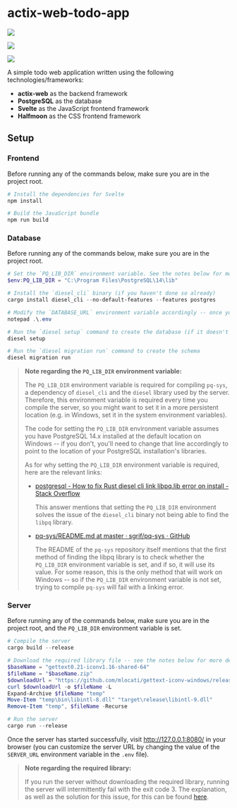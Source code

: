 # actix-web-todo-app
![](https://user-images.githubusercontent.com/45960387/203633174-4678efa6-6392-40a3-a068-8292963fe9bf.jpeg)

![](https://user-images.githubusercontent.com/45960387/203633229-3397ce8b-e517-4220-a38a-de36cfb13c62.jpeg)

![](https://user-images.githubusercontent.com/45960387/203633263-dc6c7860-0923-4b34-90b2-a839c323c29a.jpeg)

A simple todo web application written using the following technologies/frameworks:

- **actix-web** as the backend framework
- **PostgreSQL** as the database
- **Svelte** as the JavaScript frontend framework
- **Halfmoon** as the CSS frontend framework

## Setup

### Frontend
Before running any of the commands below, make sure you are in the project root.

```powershell
# Install the dependencies for Svelte
npm install

# Build the JavaScript bundle
npm run build
```

### Database
Before running any of the commands below, make sure you are in the project root.

```powershell
# Set the `PQ_LIB_DIR` environment variable. See the notes below for more details.
$env:PQ_LIB_DIR = "C:\Program Files\PostgreSQL\14\lib"

# Install the `diesel_cli` binary (if you haven't done so already)
cargo install diesel_cli --no-default-features --features postgres

# Modify the `DATABASE_URL` environment variable accordingly -- once you are done, save the file and close the notepad window.
notepad .\.env

# Run the `diesel setup` command to create the database (if it doesn't exist)
diesel setup

# Run the `diesel migration run` command to create the schema
diesel migration run
```

> **Note regarding the `PQ_LIB_DIR` environment variable:**
>
> The `PQ_LIB_DIR` environment variable is required for compiling `pq-sys`, a dependency of `diesel_cli` and the `diesel` library used by the server. Therefore, this environment variable is required every time you compile the server, so you might want to set it in a more persistent location (e.g. in Windows, set it in the system environment variables).
>
> The code for setting the `PQ_LIB_DIR` environment variable assumes you have PostgreSQL 14.x installed at the default location on Windows -- if you don't, you'll need to change that line accordingly to point to the location of your PostgreSQL installation's libraries.
>
> As for why setting the `PQ_LIB_DIR` environment variable is required, here are the relevant links:
>
> - [postgresql - How to fix Rust diesel cli link libpq.lib error on install - Stack Overflow](https://stackoverflow.com/questions/62708607/how-to-fix-rust-diesel-cli-link-libpq-lib-error-on-install/65880244#65880244)
>
>     This answer mentions that setting the `PQ_LIB_DIR` environment solves the issue of the `diesel_cli` binary not being able to find the `libpq` library.
>
> - [pq-sys/README.md at master · sgrif/pq-sys · GitHub](https://github.com/sgrif/pq-sys/blob/master/README.md#building)
>
>     The README of the `pq-sys` repository itself mentions that the first method of finding the libpq library is to check whether the `PQ_LIB_DIR` environment variable is set, and if so, it will use its value. For some reason, this is the only method that will work on Windows -- so if the `PQ_LIB_DIR` environment variable is not set, trying to compile `pq-sys` will fail with a linking error.

### Server
Before running any of the commands below, make sure you are in the project root, and the `PQ_LIB_DIR` environment variable is set.

```powershell
# Compile the server
cargo build --release

# Download the required library file -- see the notes below for more details.
$baseName = "gettext0.21-iconv1.16-shared-64"
$fileName = "$baseName.zip"
$downloadUrl = "https://github.com/mlocati/gettext-iconv-windows/releases/download/v0.21-v1.16/$fileName"
curl $downloadUrl -o $fileName -L
Expand-Archive $fileName "temp"
Move-Item "temp\bin\libintl-8.dll" "target\release\libintl-9.dll"
Remove-Item "temp", $fileName -Recurse

# Run the server
cargo run --release
```

Once the server has started successfully, visit http://127.0.0.1:8080/ in your browser (you can customize the server URL by changing the value of the `SERVER_URL` environment variable in the `.env` file).

> **Note regarding the required library:**
>
> If you run the server without downloading the required library, running the server will intermittently fail with the exit code 3. The explanation, as well as the solution for this issue, for this can be found [here](https://github.com/diesel-rs/diesel/discussions/2947#discussioncomment-2025857).
